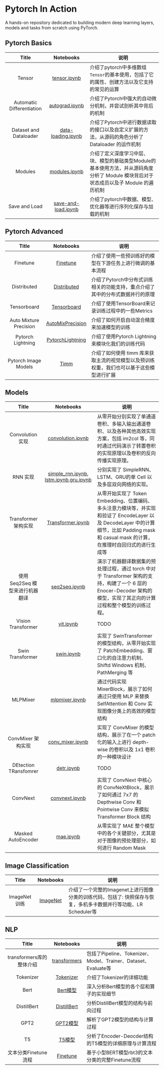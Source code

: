 # Pytorch In Action

A hands-on repository dedicated to building modern deep learning layers, models and tasks from scratch using PyTorch.


## Pytorch Basics

| Title | Notebooks | 说明 |
|:---:|:---:|---|
| Tensor | [tensor.ipynb](./pytorch-basics/tensor.ipynb) | 介绍了pytorch中多维数组`Tensor`的基本使用，包括了它的属性、创建方法以及它支持的常见的运算 |
| Automatic Differentiation | [autograd.ipynb](./pytorch-basics/autograd.ipynb)     | 介绍了Pytorch中强大的自动微分机制，并尝试剖析其中背后的机制 |
| Dataset and Dataloader | [data-loading.ipynb](./pytorch-basics/data-loading.ipynb)| 介绍了Pytorch中进行数据读取的接口以及自定义扩展的方法，从源码的角色分析了 Dataloader 的运作机制 |
| Modules | [modules.ipynb](./pytorch-basics/modules.ipynb) | 介绍了定义深度学习中层、块、模型的基础类型Module的基本使用方法，并从源码角度分析了 Module 模块背后对于状态成员以及子 Module 的遍历机制 |
| Save and Load | [save-and-load.ipynb](./pytorch-basics/save-and-load.ipynb)| 介绍了pytorch中数据、模型、优化器等进行序列化保存与加载的机制  |


## Pytorch Advanced

| Title | Notebooks | 说明 |
|:---:|:---:|---|
| Finetune | [Finetune](./pytorch-advanced/06_Finetune.ipynb) | 介绍了使用一些预训练好的模型在下游任务上进行微调的基本流程 |
| Distributed | [Distributed](./pytorch-advanced/07_Distributed.ipynb)| 介绍了Pytorch中分布式训练相关的功能支持，重点介绍了其中的分布式数据并行的原理 |
| Tensorboard | [Tensorboard](./pytorch-advanced/08_Tensorboard.ipynb)| 介绍了使用TensorBoard来记录训练过程中的一些Metrics |
| Auto Mixture Precision | [AutoMixPrecision](./pytorch-advanced/09_AutoMixPrecision.ipynb)| 介绍了如何开启自动混合精度来加速模型的训练 |
| Pytorch Lightning | [PytorchLightning](./pytorch-advanced/10_PytorchLightning.ipynb)| 介绍了使用Pytorch Lightning来模块化我们的训练代码 |
| Pytorch Image Models | [Timm](./timm/tutuorials.ipynb)| 介绍了如何使用 timm 库来获取主流的视觉模型以及预训练权重，我们也可以基于这些模型进行扩展 |

## Models

| Title | Notebooks | 说明 |
| :---: | :---: | --- |
| Convolution实现 | [convolution.ipynb](./models/convolution.ipynb) | 从零开始分别实现了单通道卷积、多输入输出通道卷积、以及各种其他高效实现方案，包括 im2col 等，同时通过代码演示了转置卷积的实现原理以及卷积的反向传播实现原理。 |
| RNN 实现 | [simple_rnn.ipynb](./models/simple_rnn.ipynb), [lstm.ipynb](./models/lstm.ipynb),[gru.ipynb](./models/gru.ipynb) | 分别实现了 SimpleRNN、LSTM、GRU的单 Cell 以及多层双向网络的实现。 |
| Transformer 架构实现 | [Transformer.ipynb](./models/transformer.ipynb)| 从零开始实现了 Token Embedding、位置编码、多头注意力模块等，并实现和验证了 EncodeLayer 以及 DecodeLayer 中的计算细节，比如 Padding mask 和 casual mask 的计算，在推理时自回归式的进行生成等 |
| 使用 Seq2Seq 模型来进行机器翻译 | [seq2seq.ipynb](./models/seq2seq.ipynb) | 演示了机器翻译数据集的预处理过程，通过 torch 中对于 Transformer 架构的支持，构建了一个 6 层的 Enocer-Decoder 架构的模型，实现了其正向的计算过程和整个模型的训练过程。|
| Vision Transformer| [vit.ipynb](./models/vit.ipynb) | TODO |
| Swin Transformer| [swin.ipynb](./models/swin.ipynb) | 实现了 SwinTransformer 的模型结构，从零开始实现了 PatchEmbedding、窗口化的自注意力机制、Shiftd Windows 机制、PathMerging 等 |
| MLPMixer | [mlpmixer.ipynb](./models/mlpmixer.ipynb)| 通过代码实现 MixerBlock，展示了如何通过只使用 MLP 来替换 SelfAttention 和 Conv 实现图像分类上的高效的模型结构|
| ConvMixer 架构实现| [conv_mixer.ipynb](./models/conv_mixer.ipynb) | 实现了 ConvMixer 的模型结构，展示了在一个 patch 化的输入上进行 depth-wise 的卷积以及 1x1 卷积的一种模块设计 |
| DEtection TRansfomrer | [detr.ipynb](./models/detr.ipynb) | TODO |
| ConvNext| [convnext.ipynb](./models/convnext.ipynb) | 实现了 ConvNext 中核心的 ConvNeXtBlock，展示了如何通过 7x7 的 Depthwise Conv 和 Pointwise Conv 来模拟 Transformer Block 结构 |
| Masked AutoEncoder| [mae.ipynb](./models/mae.ipynb) | 从零实现了 MAE 整个模型中的各个关键部分，尤其是对于图像的预处理部分，如何进行 Random Mask |


## Image Classification

| Title | Notebooks | 说明 |
|:---:|:---:|---|
| ImageNet 训练 | [ImageNet](./imagenet/README.md) | 介绍了一个完整的Imagenet上进行图像分类的训练代码，包括了: 快照保存与恢复，多机多卡数据并行等功能、LR Scheduler等 |

## NLP

| Title | Notebooks | 说明 |
|:---:|:---:|---|
| transformers库的整体介绍 | [transformers](./transformers/tutorials.ipynb) | 包括了Pipeline、Tokenizer、Model、Trainer、Dataset、Evaluate等 |
| Tokenizer  | [Tokenizer](./transformers/tokenizer.ipynb)    | 介绍了Tokenizer的详细功能 |
| Bert | [Bert模型](./transformers/bert_model.ipynb)   | 深入分析Bert模型的各个层和算子的实现细节 |
| DistillBert | [DistillBert](./transformers/distilbert_cls.ipynb)| 分析DistillBert模型的结构与前向过程 |
| GPT2 | [GPT2模型](./transformers/gpt2_model.ipynb)    | 解析了GPT2模型的结构与计算过程 |
| T5  | [T5模型](./transformers/t5_model.ipynb)       | 分析了Encoder-Deocder结构的T5模型的详细原理与计算流程 |
| 文本分类Finetune流程 | [Finetune](./transformers/text_cls_finetune.ipynb)| 基于小型BERT模型rbt3的文本分类的完整Finetune流程 |

